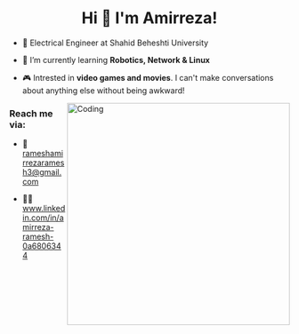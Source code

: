 <h1 align="center">Hi 👋  I'm Amirreza!  </h1>

- 🙂 Electrical Engineer at Shahid Beheshti University

- 🌱 I’m currently learning **Robotics, Network & Linux**

- 🎮 Intrested in **video games and movies**. I can't make conversations about anything else without being awkward!

  
<img align="right" alt="Coding" width="400" src="https://i.gifer.com/YCZM.gif">

<h3 align="left">Reach me via:</h3>

- 🥷 rameshamirrezaramesh3@gmail.com

- 🧑‍💼 www.linkedin.com/in/amirreza-ramesh-0a6806344

